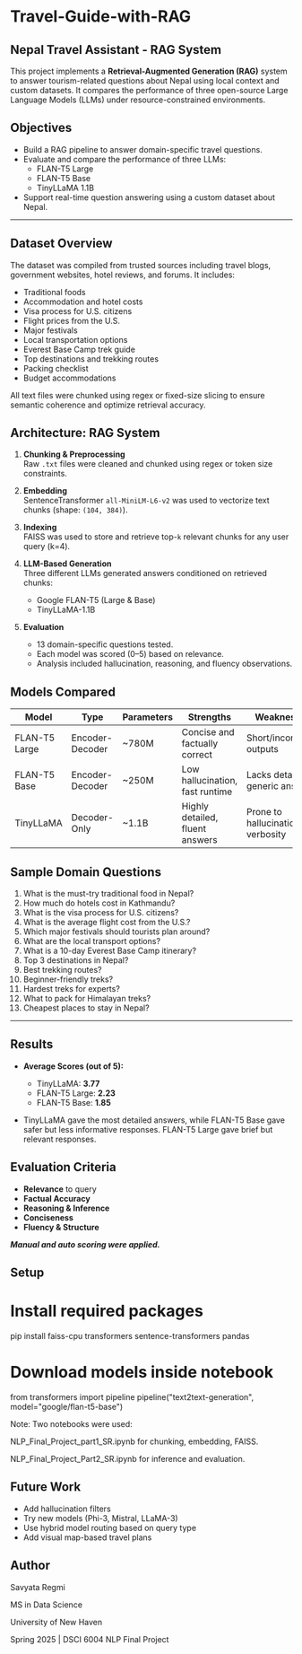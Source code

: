 # Travel-Guide-with-RAG
## Nepal Travel Assistant - RAG System

This project implements a **Retrieval-Augmented Generation (RAG)** system to answer tourism-related questions about Nepal using local context and custom datasets. It compares the performance of three open-source Large Language Models (LLMs) under resource-constrained environments.



## Objectives

- Build a RAG pipeline to answer domain-specific travel questions.
- Evaluate and compare the performance of three LLMs:
  - FLAN-T5 Large
  - FLAN-T5 Base
  - TinyLLaMA 1.1B
- Support real-time question answering using a custom dataset about Nepal.

---

## Dataset Overview

The dataset was compiled from trusted sources including travel blogs, government websites, hotel reviews, and forums. It includes:

- Traditional foods
- Accommodation and hotel costs
- Visa process for U.S. citizens
- Flight prices from the U.S.
- Major festivals
- Local transportation options
- Everest Base Camp trek guide
- Top destinations and trekking routes
- Packing checklist
- Budget accommodations

All text files were chunked using regex or fixed-size slicing to ensure semantic coherence and optimize retrieval accuracy.


## Architecture: RAG System

1. **Chunking & Preprocessing**  
   Raw `.txt` files were cleaned and chunked using regex or token size constraints.

2. **Embedding**  
   SentenceTransformer `all-MiniLM-L6-v2` was used to vectorize text chunks (shape: `(104, 384)`).

3. **Indexing**  
   FAISS was used to store and retrieve top-`k` relevant chunks for any user query (k=4).

4. **LLM-Based Generation**  
   Three different LLMs generated answers conditioned on retrieved chunks:
   - Google FLAN-T5 (Large & Base)
   - TinyLLaMA-1.1B

5. **Evaluation**  
   - 13 domain-specific questions tested.
   - Each model was scored (0–5) based on relevance.
   - Analysis included hallucination, reasoning, and fluency observations.


## Models Compared

| Model         | Type          | Parameters | Strengths                        | Weaknesses                          |
|---------------|---------------|------------|----------------------------------|--------------------------------------|
| FLAN-T5 Large | Encoder-Decoder | ~780M     | Concise and factually correct    | Short/incomplete outputs             |
| FLAN-T5 Base  | Encoder-Decoder | ~250M     | Low hallucination, fast runtime | Lacks detail, generic answers        |
| TinyLLaMA     | Decoder-Only    | ~1.1B     | Highly detailed, fluent answers | Prone to hallucination and verbosity |


## Sample Domain Questions

1. What is the must-try traditional food in Nepal?
2. How much do hotels cost in Kathmandu?
3. What is the visa process for U.S. citizens?
4. What is the average flight cost from the U.S.?
5. Which major festivals should tourists plan around?
6. What are the local transport options?
7. What is a 10-day Everest Base Camp itinerary?
8. Top 3 destinations in Nepal?
9. Best trekking routes?
10. Beginner-friendly treks?
11. Hardest treks for experts?
12. What to pack for Himalayan treks?
13. Cheapest places to stay in Nepal?

---

## Results

- **Average Scores (out of 5):**
  - TinyLLaMA: **3.77**
  - FLAN-T5 Large: **2.23**
  - FLAN-T5 Base: **1.85**

- TinyLLaMA gave the most detailed answers, while FLAN-T5 Base gave safer but less informative responses. FLAN-T5 Large gave brief but relevant responses.


## Evaluation Criteria

- **Relevance** to query
- **Factual Accuracy**
- **Reasoning & Inference**
- **Conciseness**
- **Fluency & Structure**

***Manual and auto scoring were applied.***



## Setup

# Install required packages
pip install faiss-cpu transformers sentence-transformers pandas

# Download models inside notebook
from transformers import pipeline
pipeline("text2text-generation", model="google/flan-t5-base")

Note: Two notebooks were used:

NLP_Final_Project_part1_SR.ipynb for chunking, embedding, FAISS.

NLP_Final_Project_Part2_SR.ipynb for inference and evaluation.

## Future Work
- Add hallucination filters
- Try new models (Phi-3, Mistral, LLaMA-3)
- Use hybrid model routing based on query type
- Add visual map-based travel plans

## Author
Savyata Regmi

MS in Data Science

University of New Haven

Spring 2025 | DSCI 6004 NLP Final Project
